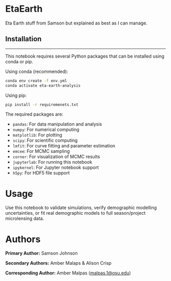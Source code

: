 # EtaEarth
Eta Earth stuff from Samson but explained as best as I can manage.

## Installation

---

 This notebook requires several Python packages that can be installed using conda or pip.
 
 Using conda (recommended):
 ```bash
 conda env create -f env.yml
 conda activate eta-earth-analysis
 ```
 
 Using pip:
 ```bash
 pip install -r requiremenets.txt
 ```
 
 The required packages are:
 - `pandas`: For data manipulation and analysis
 - `numpy`: For numerical computing
 - `matplotlib`: For plotting
 - `scipy`: For scientific computing
 - `lmfit`: For curve fitting and parameter estimation
 - `emcee`: For MCMC sampling
 - `corner`: For visualization of MCMC results
 - `jupyterlab`: For running this notebook
 - `ipykernel`: For Jupyter notebook support
 - `h5py`: For HDF5 file support

 # Usage

 Use this notebook to validate simulations, verify demographic modelling uncertainties, or fit real demographic models to full season/project microlensing data.

 # Authors

 **Primary Author:** Samson Johnson
 
 **Secondary Authors:** Amber Malaps & Alison Crisp
 
 **Corresponding Author:** Amber Malpas (malpas.1@osu.edu)
